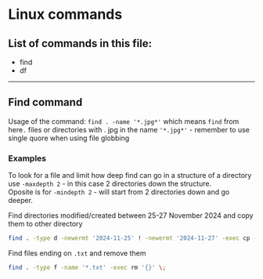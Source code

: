 # Linux commands

## List of commands in this file:

- find
- df


------

## Find command

Usage of the command: `find . -name '*.jpg*'` which means `find` from here`.` files or directories with . jpg in the name `'*.jpg*'` - remember to use single quore when using file globbing

### Examples

To look for a file and limit how deep find can go in a structure of a directory use `-maxdepth 2` - in this case 2 directories down the structure.  
Oposite is for `-mindepth 2`  - will start from 2 directories down and go deeper.

Find directories modified/created between 25-27 November 2024 and copy them to other directory  
```sh
find . -type d -newermt '2024-11-25' ! -newermt '2024-11-27' -exec cp -rp '{}' /tmp/eff_copy/ \;
```

Find files ending on `.txt` and remove them

```sh
find . -type f -name '*.txt' -exec rm '{}' \;
```

